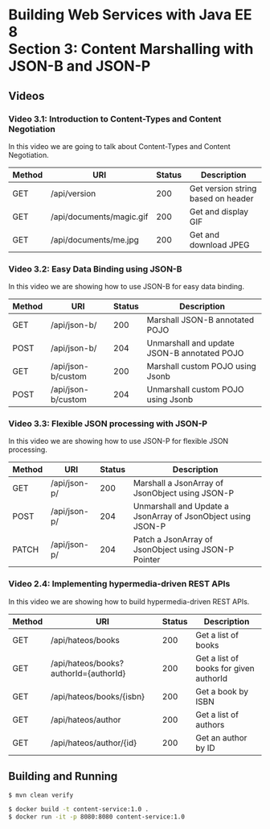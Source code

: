 # Building Web Services with Java EE 8 <br>Section 3: Content Marshalling with JSON-B and JSON-P

## Videos

### Video 3.1: Introduction to Content-Types and Content Negotiation

In this video we are going to talk about Content-Types and Content Negotiation.

| Method | URI          | Status | Description |
|--------|--------------|--------|-------------|
| GET    | /api/version | 200    | Get version string based on header |
| GET    | /api/documents/magic.gif | 200 | Get and display GIF |
| GET    | /api/documents/me.jpg | 200 | Get and download JPEG |


### Video 3.2: Easy Data Binding using JSON-B

In this video we are showing how to use JSON-B for easy data binding.

| Method | URI | Status | Description |
|--------|-----|--------|-------------|
| GET    | /api/json-b/ | 200 | Marshall JSON-B annotated POJO |
| POST   | /api/json-b/ | 204 | Unmarshall and update JSON-B annotated POJO |
| GET    | /api/json-b/custom | 200 | Marshall custom POJO using Jsonb |
| POST   | /api/json-b/custom | 204 | Unmarshall custom POJO using Jsonb |


### Video 3.3: Flexible JSON processing with JSON-P

In this video we are showing how to use JSON-P for flexible JSON processing.

| Method | URI | Status | Description |
|--------|-----|--------|-------------|
| GET    | /api/json-p/ | 200 | Marshall a JsonArray of JsonObject using JSON-P |
| POST   | /api/json-p/ | 204 | Unmarshall and Update a JsonArray of JsonObject using JSON-P |
| PATCH  | /api/json-p/ | 204 | Patch a JsonArray of JsonObject using JSON-P Pointer |


### Video 2.4: Implementing hypermedia-driven REST APIs

In this video we are showing how to build hypermedia-driven REST APIs.

| Method | URI | Status | Description |
|--------|-----|--------|-------------|
| GET    | /api/hateos/books | 200 | Get a list of books |
| GET    | /api/hateos/books?authorId={authorId} | 200 | Get a list of books for given authorId |
| GET    | /api/hateos/books/{isbn} | 200 | Get a book by ISBN |
| GET    | /api/hateos/author | 200 | Get a list of authors |
| GET    | /api/hateos/author/{id} | 200 | Get an author by ID |


## Building and Running

```bash
$ mvn clean verify

$ docker build -t content-service:1.0 .
$ docker run -it -p 8080:8080 content-service:1.0
```
